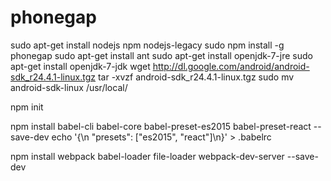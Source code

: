 # phonegap
sudo apt-get install nodejs npm nodejs-legacy 
sudo npm install -g phonegap
sudo apt-get install ant
sudo apt-get install openjdk-7-jre
sudo apt-get install openjdk-7-jdk
wget http://dl.google.com/android/android-sdk_r24.4.1-linux.tgz
tar -xvzf android-sdk_r24.4.1-linux.tgz 
sudo mv android-sdk-linux /usr/local/

npm init

npm install babel-cli babel-core babel-preset-es2015 babel-preset-react --save-dev
echo '{\n  "presets": ["es2015", "react"]\n}' > .babelrc

npm install webpack babel-loader file-loader webpack-dev-server --save-dev
